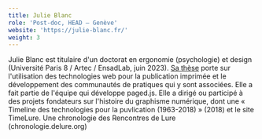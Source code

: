 ```yaml
---
title: Julie Blanc
role: 'Post-doc, HEAD – Genève'
website: 'https://julie-blanc.fr/'
weight: 3
---
```



Julie Blanc est titulaire d'un doctorat en ergonomie (psychologie) et design (Université Paris 8 / Artec / EnsadLab, juin 2023). [Sa thèse](https://phd.julie-blanc.fr/) porte sur l'utilisation des technologies web pour la publication imprimée et le développement des communautés de pratiques qui y sont associées. Elle a fait partie de l'équipe qui développe paged.js. Elle a dirigé ou participé à des projets fondateurs sur l'histoire du graphisme numérique, dont une « Timeline des technologies pour la puvlication (1963-2018) » (2018) et le site TimeLure. Une chronologie des Rencontres de Lure (chronologie.delure.org)

